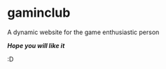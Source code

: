 # gaminclub
A dynamic website for the game enthusiastic person 
<p><b><i>
  Hope you will like it</i></b></p> :D
